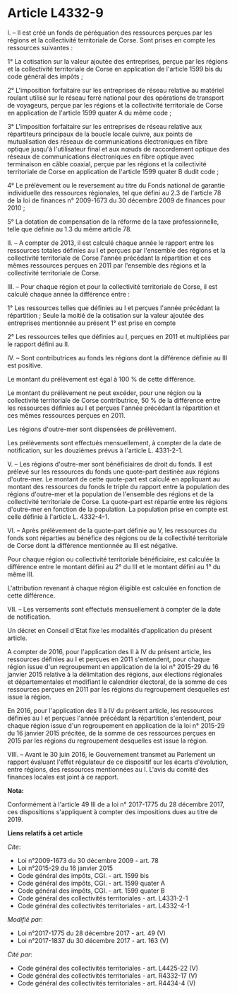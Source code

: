# Article L4332-9

I. – Il est créé un fonds de péréquation des ressources perçues par les régions et la collectivité territoriale de Corse.
Sont prises en compte les ressources suivantes :

1° La cotisation sur la valeur ajoutée des entreprises, perçue par les régions et la collectivité territoriale de Corse en
application de l'article 1599 bis du code général des impôts ;

2° L'imposition forfaitaire sur les entreprises de réseau relative au matériel roulant utilisé sur le réseau ferré national
pour des opérations de transport de voyageurs, perçue par les régions et la collectivité territoriale de Corse en application
de l'article 1599 quater A du même code ;

3° L'imposition forfaitaire sur les entreprises de réseau relative aux répartiteurs principaux de la boucle locale cuivre,
aux points de mutualisation des réseaux de communications électroniques en fibre optique jusqu'à l'utilisateur final et aux
nœuds de raccordement optique des réseaux de communications électroniques en fibre optique avec terminaison en câble coaxial,
perçue par les régions et la collectivité territoriale de Corse en application de l'article 1599 quater B dudit code ;

4° Le prélèvement ou le reversement au titre du Fonds national de garantie individuelle des ressources régionales, tel que
défini au 2.3 de l'article 78 de la loi de finances n° 2009-1673 du 30 décembre 2009 de finances pour 2010 ;

5° La dotation de compensation de la réforme de la taxe professionnelle, telle que définie au 1.3 du même article 78.

II. – A compter de 2013, il est calculé chaque année le rapport entre les ressources totales définies au I et perçues par
l'ensemble des régions et la collectivité territoriale de Corse l'année précédant la répartition et ces mêmes ressources
perçues en 2011 par l'ensemble des régions et la collectivité territoriale de Corse.

III. – Pour chaque région et pour la collectivité territoriale de Corse, il est calculé chaque année la différence entre :

1° Les ressources telles que définies au I et perçues l'année précédant la répartition ; Seule la moitié de la cotisation sur
la valeur ajoutée des entreprises mentionnée au présent 1° est prise en compte

2° Les ressources telles que définies au I, perçues en 2011 et multipliées par le rapport défini au II.

IV. – Sont contributrices au fonds les régions dont la différence définie au III est positive.

Le montant du prélèvement est égal à 100 % de cette différence.

Le montant du prélèvement ne peut excéder, pour une région ou la collectivité territoriale de Corse contributrice, 50 % de la
différence entre les ressources définies au I et perçues l'année précédant la répartition et ces mêmes ressources perçues en
2011.

Les régions d'outre-mer sont dispensées de prélèvement.

Les prélèvements sont effectués mensuellement, à compter de la date de notification, sur les douzièmes prévus à l'article L.
4331-2-1.

V. – Les régions d'outre-mer sont bénéficiaires de droit du fonds. Il est prélevé sur les ressources du fonds une quote-part
destinée aux régions d'outre-mer. Le montant de cette quote-part est calculé en appliquant au montant des ressources du fonds
le triple du rapport entre la population des régions d'outre-mer et la population de l'ensemble des régions et de la
collectivité territoriale de Corse. La quote-part est répartie entre les régions d'outre-mer en fonction de la population. La
population prise en compte est celle définie à l'article L. 4332-4-1.

VI. – Après prélèvement de la quote-part définie au V, les ressources du fonds sont réparties au bénéfice des régions ou de
la collectivité territoriale de Corse dont la différence mentionnée au III est négative.

Pour chaque région ou collectivité territoriale bénéficiaire, est calculée la différence entre le montant défini au 2° du III
et le montant défini au 1° du même III.

L'attribution revenant à chaque région éligible est calculée en fonction de cette différence.

VII. – Les versements sont effectués mensuellement à compter de la date de notification.

Un décret en Conseil d'Etat fixe les modalités d'application du présent article.

A compter de 2016, pour l'application des II à IV du présent article, les ressources définies au I et perçues en 2011
s'entendent, pour chaque région issue d'un regroupement en application de la loi n° 2015-29 du 16 janvier 2015 relative à la
délimitation des régions, aux élections régionales et départementales et modifiant le calendrier électoral, de la somme de
ces ressources perçues en 2011 par les régions du regroupement desquelles est issue la région.

En 2016, pour l'application des II à IV du présent article, les ressources définies au I et perçues l'année précédant la
répartition s'entendent, pour chaque région issue d'un regroupement en application de la loi n° 2015-29 du 16 janvier 2015
précitée, de la somme de ces ressources perçues en 2015 par les régions du regroupement desquelles est issue la région.

VIII. – Avant le 30 juin 2016, le Gouvernement transmet au Parlement un rapport évaluant l'effet régulateur de ce dispositif
sur les écarts d'évolution, entre régions, des ressources mentionnées au I. L'avis du comité des finances locales est joint à
ce rapport.

**Nota:**

Conformément à l'article 49 III de a loi n° 2017-1775 du 28 décembre 2017, ces dispositions s'appliquent à compter des
impositions dues au titre de 2019.

**Liens relatifs à cet article**

_Cite_:

  - Loi n°2009-1673 du 30 décembre 2009 - art. 78
  - Loi n°2015-29 du 16 janvier 2015
  - Code général des impôts, CGI. - art. 1599 bis
  - Code général des impôts, CGI. - art. 1599 quater A
  - Code général des impôts, CGI. - art. 1599 quater B
  - Code général des collectivités territoriales - art. L4331-2-1
  - Code général des collectivités territoriales - art. L4332-4-1

_Modifié par_:

  - Loi n°2017-1775 du 28 décembre 2017 - art. 49 (V)
  - Loi n°2017-1837 du 30 décembre 2017 - art. 163 (V)

_Cité par_:

  - Code général des collectivités territoriales - art. L4425-22 (V)
  - Code général des collectivités territoriales - art. R4332-17 (V)
  - Code général des collectivités territoriales - art. R4434-4 (V)
